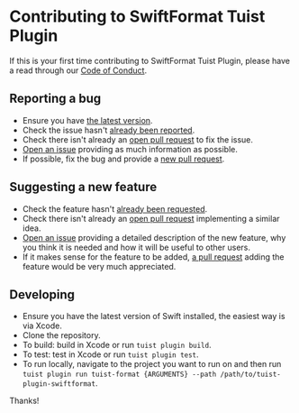 # Contributing to SwiftFormat Tuist Plugin

If this is your first time contributing to SwiftFormat Tuist Plugin, please have a read through our [Code of Conduct](https://github.com/lordcodes/tuist-plugin-swiftformat/blob/master/CODE_OF_CONDUCT.md).

## Reporting a bug

* Ensure you have [the latest version](https://github.com/lordcodes/tuist-plugin-swiftformat/releases).
* Check the issue hasn't [already been reported](https://github.com/lordcodes/tuist-plugin-swiftformat/issues).
* Check there isn't already an [open pull request](https://github.com/lordcodes/tuist-plugin-swiftformat/pulls) to fix the issue.
* [Open an issue](https://github.com/lordcodes/tuist-plugin-swiftformat/issues/new/choose) providing as much information as possible.
* If possible, fix the bug and provide a [new pull request](https://github.com/lordcodes/tuist-plugin-swiftformat/pulls).

## Suggesting a new feature

* Check the feature hasn't [already been requested](https://github.com/lordcodes/tuist-plugin-swiftformat/issues).
* Check there isn't already an [open pull request](https://github.com/lordcodes/tuist-plugin-swiftformat/pulls) implementing a similar idea.
* [Open an issue](https://github.com/lordcodes/tuist-plugin-swiftformat/issues/new/choose) providing a detailed description of the new feature, why you think it is needed and how it will be useful to other users.
* If it makes sense for the feature to be added, [a pull request](https://github.com/lordcodes/tuist-plugin-swiftformat/compare) adding the feature would be very much appreciated.

## Developing

* Ensure you have the latest version of Swift installed, the easiest way is via Xcode.
* Clone the repository.
* To build: build in Xcode or run `tuist plugin build`.
* To test: test in Xcode or run `tuist plugin test`.
* To run locally, navigate to the project you want to run on and then run `tuist plugin run tuist-format {ARGUMENTS} --path /path/to/tuist-plugin-swiftformat`.

Thanks!

